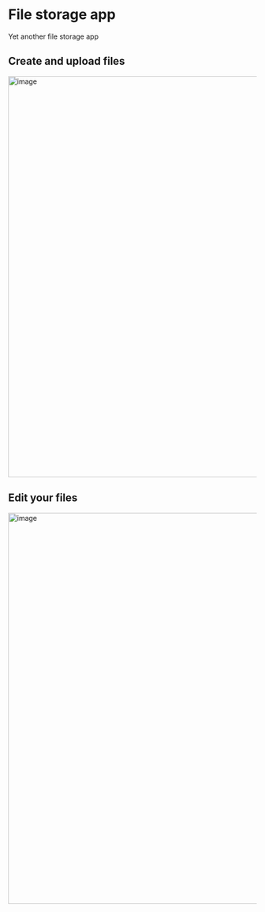 # File storage app
Yet another file storage app

## Create and upload files
<img width="812" alt="image" src="https://user-images.githubusercontent.com/8824819/234424175-7bf019d9-b678-4af7-b992-6555c23c7d8a.png">

## Edit your files
<img width="792" alt="image" src="https://user-images.githubusercontent.com/8824819/234424291-e28b0cb5-0331-4e97-8855-7a15c11769c6.png">
